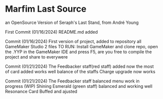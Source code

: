 # Marfim Last Source
 an OpenSource Version of Seraph's Last Stand, from André Young
 
First Commit (01/16/2024) README.md added

Commit (01/16/2024) First version of project, added to repository all GameMaker Studio 2 files
TO RUN: Install GameMaker and clone repo, open the .YYP in the GameMaker IDE and press F5, are 
you free to compile the project and share to everywere

Commit (01/21/2024) The Feedbacker staff(red staff) added
now the most of card added works well
balance of the staffs
Charge upgrade now works

Commit (01/21/2024)
The Feedbacker staff balanced
menu work in progress (WIP)
Shining Esmerald (green staff) balanced and working well
Resonance Card Buffed and ajusted
